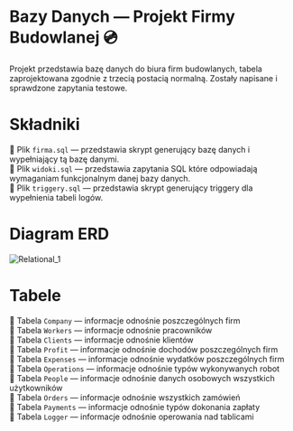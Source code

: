 # Bazy Danych — Projekt Firmy Budowlanej 💿  
Projekt przedstawia bazę danych do biura firm budowlanych, tabela zaprojektowana zgodnie z trzecią postacią normalną. Zostały napisane i sprawdzone zapytania testowe.  
# Składniki
💾 Plik ``firma.sql`` — przedstawia skrypt generujący bazę danych i wypełniający tą bazę danymi.  
💾 Plik ``widoki.sql`` — przedstawia zapytania SQL które odpowiadają wymaganiam funkcjonalnym danej bazy danych.  
💾 Plik ``triggery.sql`` — przedstawia skrypt generujący triggery dla wypełnienia tabeli logów. 
# Diagram ERD 
![Relational_1](https://user-images.githubusercontent.com/19534189/120900434-12729e80-c635-11eb-83c6-1ea3f9ff61ec.png)
# Tabele 
🔸 Tabela ``Company`` — informacje odnośnie poszczególnych firm  
🔸 Tabela ``Workers`` — informacje odnośnie pracowników  
🔸 Tabela ``Clients`` — informacje odnośnie klientów  
🔸 Tabela ``Profit`` — informacje odnośnie dochodów poszczególnych firm  
🔸 Tabela ``Expenses`` — informacje odnośnie wydatków poszczególnych firm  
🔸 Tabela ``Operations`` — informacje odnośnie typów wykonywanych robot  
🔸 Tabela ``People`` — informacje odnośnie danych osobowych wszystkich użytkowników  
🔸 Tabela ``Orders`` — informacje odnośnie wszystkich zamówień  
🔸 Tabela ``Payments`` — informacje odnośnie typów dokonania zapłaty  
🔸 Tabela ``Logger`` — informacje odnośnie operowania nad tablicami
